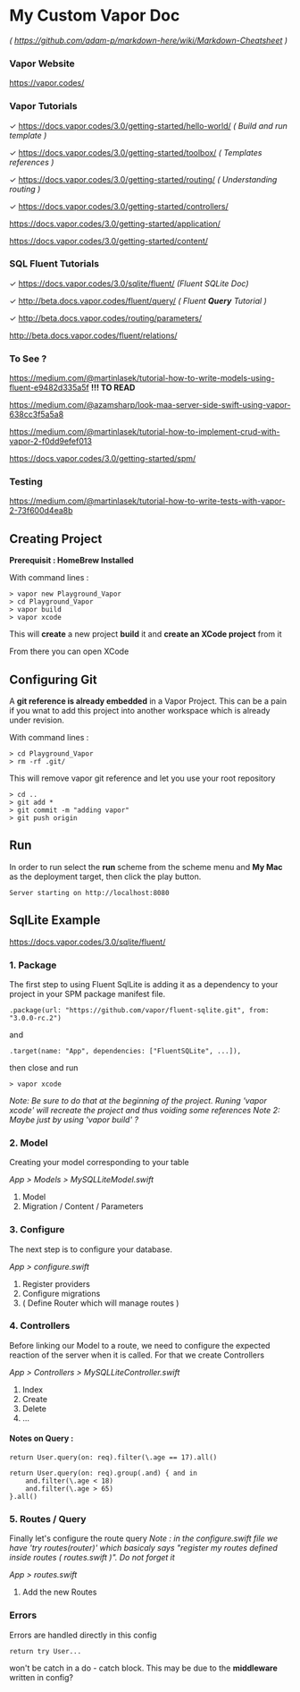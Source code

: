 #  My Custom Vapor Doc 
_( https://github.com/adam-p/markdown-here/wiki/Markdown-Cheatsheet )_

### Vapor Website 
 https://vapor.codes/


### Vapor Tutorials
✓ https://docs.vapor.codes/3.0/getting-started/hello-world/   _( Build and run template )_

✓ https://docs.vapor.codes/3.0/getting-started/toolbox/         _( Templates references )_

✓ https://docs.vapor.codes/3.0/getting-started/routing/          _( Understanding routing )_

✓ https://docs.vapor.codes/3.0/getting-started/controllers/

https://docs.vapor.codes/3.0/getting-started/application/

https://docs.vapor.codes/3.0/getting-started/content/



### SQL Fluent Tutorials

✓ https://docs.vapor.codes/3.0/sqlite/fluent/                               _(Fluent SQLite Doc)_

✓ http://beta.docs.vapor.codes/fluent/query/                              _( Fluent **Query** Tutorial )_

✓ http://beta.docs.vapor.codes/routing/parameters/

http://beta.docs.vapor.codes/fluent/relations/ 


### To See ?

https://medium.com/@martinlasek/tutorial-how-to-write-models-using-fluent-e9482d335a5f **!!! TO READ**

https://medium.com/@azamsharp/look-maa-server-side-swift-using-vapor-638cc3f5a5a8

https://medium.com/@martinlasek/tutorial-how-to-implement-crud-with-vapor-2-f0dd9efef013

https://docs.vapor.codes/3.0/getting-started/spm/



### Testing 

https://medium.com/@martinlasek/tutorial-how-to-write-tests-with-vapor-2-73f600d4ea8b



## Creating Project 

__Prerequisit : HomeBrew Installed__

With command lines : 

    > vapor new Playground_Vapor
    > cd Playground_Vapor
    > vapor build
    > vapor xcode

This will __create__ a new project __build__ it and __create an XCode project__ from it 

From there you can open XCode

## Configuring Git 

A __git reference is already embedded__ in a Vapor Project. This can be a pain if you wnat to add this project into another workspace which is already under revision. 

With command lines : 

    > cd Playground_Vapor
    > rm -rf .git/

This will remove vapor git reference and let you use your root repository

    > cd ..
    > git add *
    > git commit -m "adding vapor"
    > git push origin


## Run

In order to run select the **run** scheme from the scheme menu and **My Mac** as the deployment target, then click the play button.

    Server starting on http://localhost:8080



## SqlLite Example 
https://docs.vapor.codes/3.0/sqlite/fluent/

### 1. Package 

The first step to using Fluent SqlLite is adding it as a dependency to your project in your SPM package manifest file.

    .package(url: "https://github.com/vapor/fluent-sqlite.git", from: "3.0.0-rc.2")

and 

    .target(name: "App", dependencies: ["FluentSQLite", ...]),

then close and run 

    > vapor xcode
    
_Note: Be sure to do that at the beginning of the project. Runing 'vapor xcode' will recreate the project and thus voiding some references_
_Note 2: Maybe just by using 'vapor build' ?_


### 2. Model 

Creating your model corresponding to your table

_App > Models > MySQLLiteModel.swift_
1. Model 
2. Migration / Content / Parameters


### 3. Configure

The next step is to configure your database. 

_App > configure.swift_
1. Register providers
2. Configure migrations
3. ( Define Router which will manage routes )



### 4. Controllers 

Before linking our Model to a route, we need to configure the expected reaction of the server when it is called. 
For that we create Controllers 

_App > Controllers > MySQLLiteController.swift_
1. Index 
2. Create 
3. Delete 
4. ...

#### Notes on Query : 

    return User.query(on: req).filter(\.age == 17).all()

    return User.query(on: req).group(.and) { and in
        and.filter(\.age < 18)
        and.filter(\.age > 65)
    }.all()


### 5. Routes / Query

Finally let's configure the route query 
_Note : in the configure.swift file we have  'try routes(router)' which basicaly says "register my routes defined inside routes ( routes.swift )". Do not forget it_

_App > routes.swift_
1. Add the new Routes


### Errors 

Errors are handled directly in this config

    return try User...
    
won't be catch in a do - catch block. This may be due to the **middleware** written in config? 
